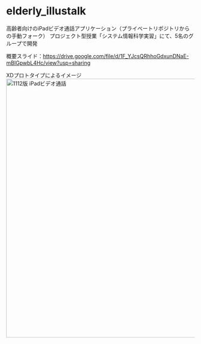 # elderly_illustalk

高齢者向けのiPadビデオ通話アプリケーション（プライベートリポジトリからの手動フォーク）
プロジェクト型授業「システム情報科学実習」にて、5名のグループで開発

概要スライド：https://drive.google.com/file/d/1F_YJcsQRhhoGdxunDNaE-mBIGpwbL4Hc/view?usp=sharing

XDプロトタイプによるイメージ
<img width="691" alt="1112版 iPadビデオ通話" src="https://user-images.githubusercontent.com/45488423/101864695-ba903900-3bb7-11eb-832a-e958961161e5.png">
